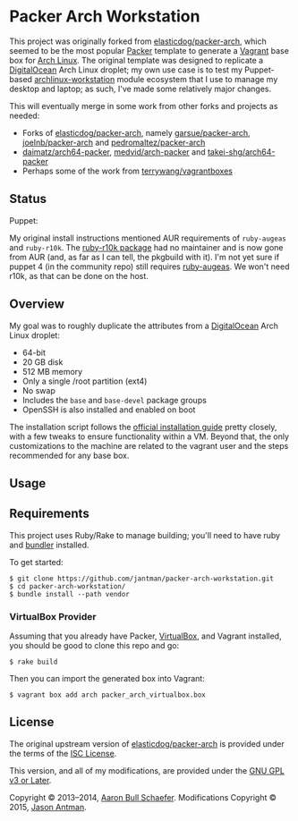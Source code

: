 Packer Arch Workstation
=======================

This project was originally forked from [elasticdog/packer-arch](https://github.com/elasticdog/packer-arch),
which seemed to be the most popular [Packer](http://www.packer.io/) template to generate a
[Vagrant](http://www.vagrantup.com/) base box for [Arch Linux](https://www.archlinux.org/). The original
template was designed to replicate a [DigitalOcean](https://www.digitalocean.com/) Arch Linux droplet;
my own use case is to test my Puppet-based [archlinux-workstation](https://github.com/jantman/puppet-archlinux-workstation)
module ecosystem that I use to manage my desktop and laptop; as such, I've made some relatively
major changes.

This will eventually merge in some work from other forks and projects as needed:

* Forks of [elasticdog/packer-arch](https://github.com/elasticdog/packer-arch), namely [garsue/packer-arch](https://github.com/garsue/packer-arch), [joelnb/packer-arch](https://github.com/joelnb/packer-arch) and [pedromaltez/packer-arch](https://github.com/pedromaltez/packer-arch)
* [daimatz/arch64-packer](https://github.com/daimatz/arch64-packer), [medvid/arch-packer](https://github.com/medvid/arch-packer) and [takei-shg/arch64-packer](https://github.com/takei-shg/arch64-packer/tree/jdk)
* Perhaps some of the work from [terrywang/vagrantboxes](https://github.com/terrywang/vagrantboxes/blob/master/archlinux-x86_64.md)

Status
------

Puppet:

My original install instructions mentioned AUR requirements of ``ruby-augeas`` and ``ruby-r10k``. The [ruby-r10k package](http://webcache.googleusercontent.com/search?q=cache:TI4BTNXI_TYJ:https://aur4.archlinux.org/packages/ruby-r10k/+&cd=1&hl=en&ct=clnk&gl=us)
had no maintainer and is now gone from AUR (and, as far as I can tell, the pkgbuild with it). I'm not yet sure if puppet 4 (in the community repo) still requires [ruby-augeas](https://aur.archlinux.org/packages/ruby-augeas/). We won't need r10k, as that can be done on the host.

Overview
--------

My goal was to roughly duplicate the attributes from a
[DigitalOcean](https://www.digitalocean.com/) Arch Linux droplet:

* 64-bit
* 20 GB disk
* 512 MB memory
* Only a single /root partition (ext4)
* No swap
* Includes the `base` and `base-devel` package groups
* OpenSSH is also installed and enabled on boot

The installation script follows the
[official installation guide](https://wiki.archlinux.org/index.php/Installation_Guide)
pretty closely, with a few tweaks to ensure functionality within a VM. Beyond
that, the only customizations to the machine are related to the vagrant user
and the steps recommended for any base box.

Usage
-----

## Requirements

This project uses Ruby/Rake to manage building; you'll need to have ruby and [bundler](http://bundler.io/) installed.

To get started:

    $ git clone https://github.com/jantman/packer-arch-workstation.git
    $ cd packer-arch-workstation/
    $ bundle install --path vendor

### VirtualBox Provider

Assuming that you already have Packer,
[VirtualBox](https://www.virtualbox.org/), and Vagrant installed, you
should be good to clone this repo and go:

    $ rake build

Then you can import the generated box into Vagrant:

    $ vagrant box add arch packer_arch_virtualbox.box

License
-------

The original upstream version of [elasticdog/packer-arch](https://github.com/elasticdog/packer-arch) is provided under the terms of the
[ISC License](https://en.wikipedia.org/wiki/ISC_license).

This version, and all of my modifications, are provided under the [GNU GPL v3 or Later](http://www.gnu.org/licenses/gpl-3.0.en.html).

Copyright &copy; 2013&#8211;2014, [Aaron Bull Schaefer](mailto:aaron@elasticdog.com).
Modifications Copyright &copy; 2015, [Jason Antman](mailto:jason@jasonantman.com).
